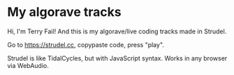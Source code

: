 # My algorave tracks

Hi, I'm Terry Fail! And this is my algorave/live coding tracks made in Strudel.

Go to https://strudel.cc, copypaste code, press "play".

Strudel is like TidalCycles, but with JavaScript syntax. Works in any browser via WebAudio.